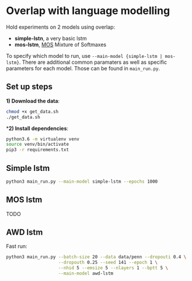 # Overlap with language modelling

Hold experiments on 2 models using overlap:

- **simple-lstn**, a very basic lstm
- **mos-lstm**, [MOS](https://arxiv.org/abs/1711.03953) Mixture of Softmaxes

To specify which model to run, use `--main-model {simple-lstm | mos-lstm}`. There are additional common paramaters as well as specific parameters for each model. Those can be found in `main_run.py`.

## Set up steps

**1) Download the data**:

```bash
chmod +x get_data.sh
./get_data.sh
```

***2) Install dependencies**:

```bash
python3.6 -m virtualenv venv
source venv/bin/activate
pip3 -r requirements.txt
```

## Simple lstm

```bash
python3 main_run.py --main-model simple-lstm --epochs 1000
```

## MOS lstm

TODO

## AWD lstm

Fast run:

```bash
python3 main_run.py --batch-size 20 --data data/penn --dropouti 0.4 \
                    --dropouth 0.25 --seed 141 --epoch 1 \
                    --nhid 5 --emsize 5 --nlayers 1 --bptt 5 \
                    --main-model awd-lstm
```